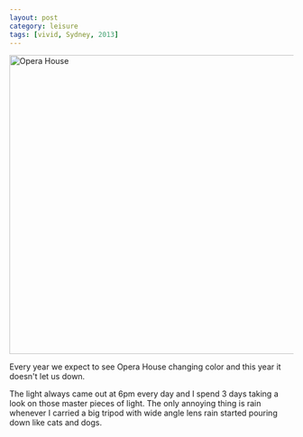 ```yaml
---
layout: post
category: leisure
tags: [vivid, Sydney, 2013]
---
```


<a href="http://www.flickr.com/photos/95983098@N07/8935833544/" title="Opera House by anonymint, on Flickr"><img class="img-responsive" src="http://farm9.staticflickr.com/8121/8935833544_766556ef1f_c.jpg" width="800" height="531" alt="Opera House"></a>

<p>Every year we expect to see Opera House changing color and this year it doesn't let us down.</p>

<p>
	The light always came out at 6pm every day and I spend 3 days taking a look on those master pieces of light. The only annoying thing is rain whenever I carried a big tripod with wide angle lens rain started pouring down like cats and dogs. 
</p>

<!-- read more -->